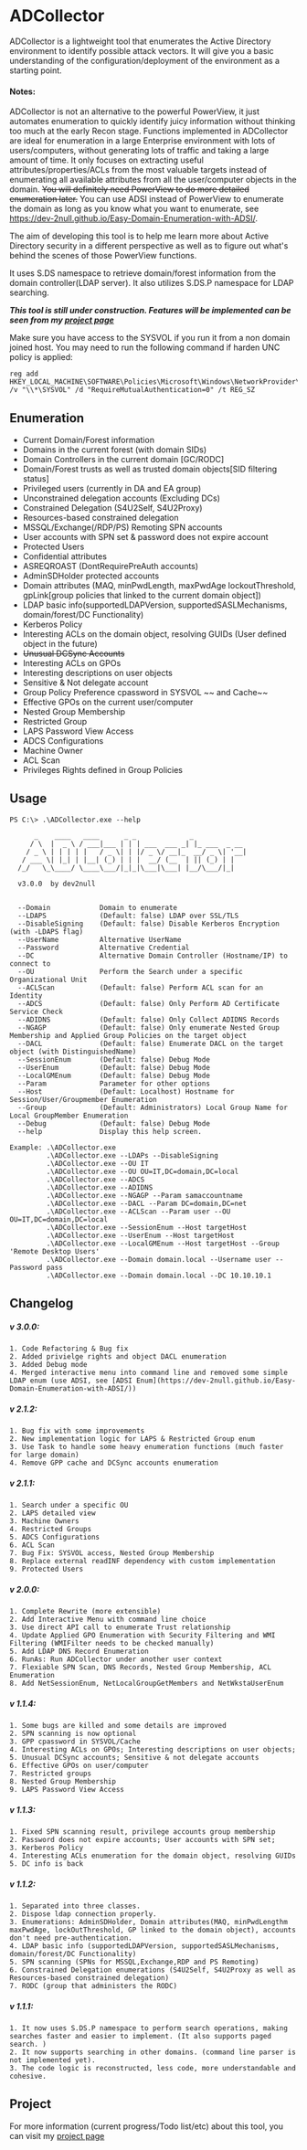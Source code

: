 # ADCollector
ADCollector is a lightweight tool that enumerates the Active Directory environment to identify possible attack vectors. It will give you a basic understanding of the configuration/deployment of the environment as a starting point. 

#### Notes: 
ADCollector is not an alternative to the powerful PowerView, it just automates enumeration to quickly identify juicy information without thinking too much at the early Recon stage. Functions implemented in ADCollector are ideal for enumeration in a large Enterprise environment with lots of users/computers, without generating lots of traffic and taking a large amount of time. It only focuses on extracting useful attributes/properties/ACLs from the most valuable targets instead of enumerating all available attributes from all the user/computer objects in the domain. ~~You will definitely need PowerView to do more detailed enumeration later.~~ You can use ADSI instead of PowerView to enumerate the domain as long as you know what you want to enumerate, see <https://dev-2null.github.io/Easy-Domain-Enumeration-with-ADSI/>.

The aim of developing this tool is to help me learn more about Active Directory security in a different perspective as well as to figure out what's behind the scenes of those PowerView functions. 


It uses S.DS namespace to retrieve domain/forest information from the domain controller(LDAP server). It also utilizes S.DS.P namespace for LDAP searching.

_**This tool is still under construction. Features will be implemented can be seen from my [project page](https://github.com/dev-2null/ADCollector/projects/1)**_

Make sure you have access to the SYSVOL if you run it from a non domain joined host. You may need to run the following command if harden UNC policy is applied:

```batch
reg add HKEY_LOCAL_MACHINE\SOFTWARE\Policies\Microsoft\Windows\NetworkProvider\HardenedPaths /v "\\*\SYSVOL" /d "RequireMutualAuthentication=0" /t REG_SZ
```

## Enumeration
* Current Domain/Forest information
* Domains in the current forest (with domain SIDs)
* Domain Controllers in the current domain \[GC/RODC]
* Domain/Forest trusts as well as trusted domain objects[SID filtering status]
* Privileged users (currently in DA and EA group)
* Unconstrained delegation accounts (Excluding DCs)
* Constrained Delegation (S4U2Self, S4U2Proxy)
* Resources-based constrained delegation
* MSSQL/Exchange(/RDP/PS) Remoting SPN accounts
* User accounts with SPN set & password does not expire account
* Protected Users
* Confidential attributes
* ASREQROAST (DontRequirePreAuth accounts)
* AdminSDHolder protected accounts
* Domain attributes (MAQ, minPwdLength, maxPwdAge lockoutThreshold, gpLink[group policies that linked to the current domain object])
* LDAP basic info(supportedLDAPVersion, supportedSASLMechanisms, domain/forest/DC Functionality)
* Kerberos Policy
* Interesting ACLs on the domain object, resolving GUIDs (User defined object in the future)
* ~~Unusual DCSync Accounts~~
* Interesting ACLs on GPOs
* Interesting descriptions on user objects
* Sensitive & Not delegate account
* Group Policy Preference cpassword in SYSVOL ~~ and Cache~~
* Effective GPOs on the current user/computer
* Nested Group Membership
* Restricted Group
* LAPS Password View Access
* ADCS Configurations
* Machine Owner
* ACL Scan
* Privileges Rights defined in Group Policies


## Usage
```
PS C:\> .\ADCollector.exe --help

      _    ____   ____      _ _             _
     / \  |  _ \ / ___|___ | | | ___  ___ _| |_ ___  _ __
    / _ \ | | | | |   / _ \| | |/ _ \/ __|_  __/ _ \| '__|
   / ___ \| |_| | |__| (_) | | |  __/ (__  | || (_) | |
  /_/   \_\____/ \____\___/|_|_|\___|\___| |__/\___/|_|

  v3.0.0  by dev2null


  --Domain            Domain to enumerate
  --LDAPS             (Default: false) LDAP over SSL/TLS
  --DisableSigning    (Default: false) Disable Kerberos Encryption (with -LDAPS flag)
  --UserName          Alternative UserName
  --Password          Alternative Credential
  --DC                Alternative Domain Controller (Hostname/IP) to connect to
  --OU                Perform the Search under a specific Organizational Unit
  --ACLScan           (Default: false) Perform ACL scan for an Identity
  --ADCS              (Default: false) Only Perform AD Certificate Service Check
  --ADIDNS            (Default: false) Only Collect ADIDNS Records
  --NGAGP             (Default: false) Only enumerate Nested Group Membership and Applied Group Policies on the target object
  --DACL              (Default: false) Enumerate DACL on the target object (with DistinguishedName)
  --SessionEnum       (Default: false) Debug Mode
  --UserEnum          (Default: false) Debug Mode
  --LocalGMEnum       (Default: false) Debug Mode
  --Param             Parameter for other options
  --Host              (Default: Localhost) Hostname for Session/User/Groupmember Enumeration
  --Group             (Default: Administrators) Local Group Name for Local GroupMember Enumeration
  --Debug             (Default: false) Debug Mode
  --help              Display this help screen.

Example: .\ADCollector.exe
         .\ADCollector.exe --LDAPs --DisableSigning
         .\ADCollector.exe --OU IT
         .\ADCollector.exe --OU OU=IT,DC=domain,DC=local
         .\ADCollector.exe --ADCS
         .\ADCollector.exe --ADIDNS
         .\ADCollector.exe --NGAGP --Param samaccountname
         .\ADCollector.exe --DACL --Param DC=domain,DC=net
         .\ADCollector.exe --ACLScan --Param user --OU OU=IT,DC=domain,DC=local
         .\ADCollector.exe --SessionEnum --Host targetHost
         .\ADCollector.exe --UserEnum --Host targetHost
         .\ADCollector.exe --LocalGMEnum --Host targetHost --Group 'Remote Desktop Users'
         .\ADCollector.exe --Domain domain.local --Username user --Password pass
         .\ADCollector.exe --Domain domain.local --DC 10.10.10.1

```


## Changelog

##### v 3.0.0:
    1. Code Refactoring & Bug fix
    2. Added privielge rights and object DACL enumeration
    3. Added Debug mode
    4. Merged interactive menu into command line and removed some simple LDAP enum (use ADSI, see [ADSI Enum](https://dev-2null.github.io/Easy-Domain-Enumeration-with-ADSI/))
##### v 2.1.2:
    1. Bug fix with some improvements
    2. New implementation logic for LAPS & Restricted Group enum
    3. Use Task to handle some heavy enumeration functions (much faster for large domain)
    4. Remove GPP cache and DCSync accounts enumeration
##### v 2.1.1:
    1. Search under a specific OU
    2. LAPS detailed view
    3. Machine Owners
    4. Restricted Groups
    5. ADCS Configurations
    6. ACL Scan
    7. Bug Fix: SYSVOL access, Nested Group Membership
    8. Replace external readINF dependency with custom implementation
    9. Protected Users
##### v 2.0.0:
    1. Complete Rewrite (more extensible)
    2. Add Interactive Menu with command line choice
    3. Use direct API call to enumerate Trust relationship
    4. Update Applied GPO Enumeration with Security Filtering and WMI Filtering (WMIFilter needs to be checked manually)
    5. Add LDAP DNS Record Enumeration
    6. RunAs: Run ADCollector under another user context
    7. Flexiable SPN Scan, DNS Records, Nested Group Membership, ACL Enumeration
    8. Add NetSessionEnum, NetLocalGroupGetMembers and NetWkstaUserEnum
##### v 1.1.4:
    1. Some bugs are killed and some details are improved
    2. SPN scanning is now optional
    3. GPP cpassword in SYSVOL/Cache
    4. Interesting ACLs on GPOs; Interesting descriptions on user objects;
    5. Unusual DCSync accounts; Sensitive & not delegate accounts
    6. Effective GPOs on user/computer
    7. Restricted groups
    8. Nested Group Membership
    9. LAPS Password View Access
##### v 1.1.3:
    1. Fixed SPN scanning result, privilege accounts group membership
    2. Password does not expire accounts; User accounts with SPN set; 
    3. Kerberos Policy
    4. Interesting ACLs enumeration for the domain object, resolving GUIDs
    5. DC info is back
##### v 1.1.2:
    1. Separated into three classes.
    2. Dispose ldap connection properly.
    3. Enumerations: AdminSDHolder, Domain attributes(MAQ, minPwdLengthm maxPwdAge, lockOutThreshold, GP linked to the domain object), accounts don't need pre-authentication.
    4. LDAP basic info (supportedLDAPVersion, supportedSASLMechanisms, domain/forest/DC Functionality)
    5. SPN scanning (SPNs for MSSQL,Exchange,RDP and PS Remoting)
    6. Constrained Delegation enumerations (S4U2Self, S4U2Proxy as well as Resources-based constrained delegation)
    7. RODC (group that administers the RODC)
##### v 1.1.1:
    1. It now uses S.DS.P namespace to perform search operations, making searches faster and easier to implement. (It also supports paged search. )
    2. It now supports searching in other domains. (command line parser is not implemented yet).
    3. The code logic is reconstructed, less code, more understandable and cohesive.

## Project
For more information (current progress/Todo list/etc) about this tool, you can visit my [project page](https://github.com/dev-2null/ADCollector/projects/1)


